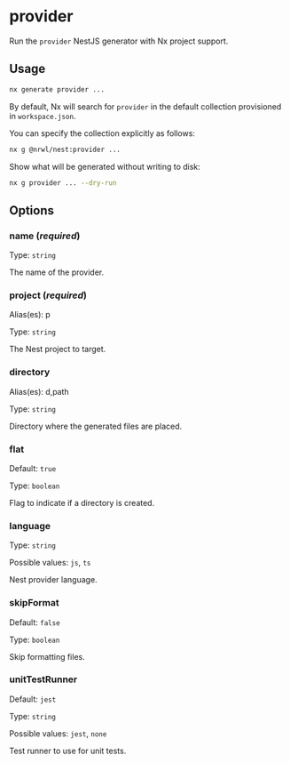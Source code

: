 # provider

Run the `provider` NestJS generator with Nx project support.

## Usage

```bash
nx generate provider ...
```

By default, Nx will search for `provider` in the default collection provisioned in `workspace.json`.

You can specify the collection explicitly as follows:

```bash
nx g @nrwl/nest:provider ...
```

Show what will be generated without writing to disk:

```bash
nx g provider ... --dry-run
```

## Options

### name (_**required**_)

Type: `string`

The name of the provider.

### project (_**required**_)

Alias(es): p

Type: `string`

The Nest project to target.

### directory

Alias(es): d,path

Type: `string`

Directory where the generated files are placed.

### flat

Default: `true`

Type: `boolean`

Flag to indicate if a directory is created.

### language

Type: `string`

Possible values: `js`, `ts`

Nest provider language.

### skipFormat

Default: `false`

Type: `boolean`

Skip formatting files.

### unitTestRunner

Default: `jest`

Type: `string`

Possible values: `jest`, `none`

Test runner to use for unit tests.
